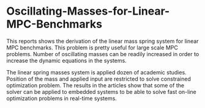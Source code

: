 # Oscillating-Masses-for-Linear-MPC-Benchmarks

This reports shows the derivation of the linear mass spring system for linear MPC benchmarks. This problem is pretty useful for large scale MPC problems. Number of oscillating masses can be readily increased in order to increase the dynamic equations in the systems. 

The linear spring masses system is applied dozen of academic studies. Position of the mass and applied input are restricted to solve constrained optimization problem. The results in the articles show that some of the solver can be applied to embedded systems to be able to solve fast on-line optimization problems in real-time systems.
